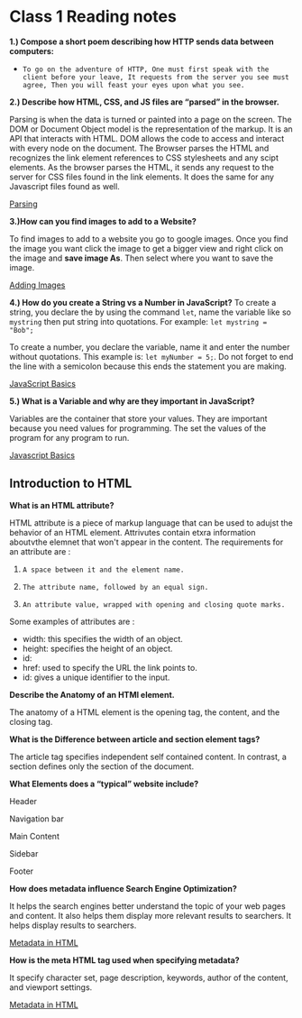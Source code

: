 # Class 1 Reading notes

**1.) Compose a short poem describing how HTTP sends data between computers:**

- `To go on the adventure of HTTP,
One must first speak with the client before your leave,
It requests from the server you see must agree,
Then you will feast your eyes upon what you see.`

**2.) Describe how HTML, CSS, and JS files are “parsed” in the browser.**

Parsing is when the data is turned or painted into a page on the screen. The DOM or Document Object model is the representation of the markup. It is an API that interacts with HTML.
DOM allows the code to access and interact with every node on the document.  The Browser parses the HTML and recognizes the link element references to CSS stylesheets and any scipt elements. As the browser parses the HTML, it sends any request to the server for CSS files found in the link elements. It does the same for any Javascript files found as well.

[Parsing](https://developer.mozilla.org/en-US/docs/Learn/Getting_started_with_the_web/How_the_Web_works)

**3.)How can you find images to add to a Website?**

 To find images to add to a website you go to google images. Once you find the image you want click the image to get a bigger view and right click on the image and **save image As**. Then select where you want to save the image.

[Adding Images](https://developer.mozilla.org/en-US/docs/Learn/Getting_started_with_the_web/What_will_your_website_look_like)

**4.) How do you create a String vs a Number in JavaScript?**
To create a string, you declare the by using the command `let`, name the variable like so `mystring` then put string into quotations. For example: `let mystring = "Bob";`

To create a number, you declare  the variable, name it and enter the number without quotations. This example is: `let myNumber = 5;`. Do not forget to end the line with a semicolon because this ends the statement you are making.

[JavaScript Basics](https://developer.mozilla.org/en-US/docs/Learn/Getting_started_with_the_web/JavaScript_basics)

**5.) What is a Variable and why are they important in JavaScript?**

Variables are the container that store your values. They are important because you need values for programming.  The set the values of the program for any program to run.

[Javascript Basics](https://developer.mozilla.org/en-US/docs/Learn/Getting_started_with_the_web/JavaScript_basics)

## Introduction to HTML

**What is an HTML attribute?**

HTML attribute is a piece of markup language that can be used to adujst the behavior of an HTML element. Attrivutes contain etxra information aboutvthe elemnet that won't appear in the content. The requirements for an attribute are :

1. `A space between it and the element name.`

2. `The attribute name, followed by an equal sign.`

3. `An attribute value, wrapped with opening and closing quote marks.`

Some examples of attributes are :

- width: this specifies the width of an object.
- height: specifies the height of an object.
- id:
- href: used to specify the URL the link points to.
- id: gives a unique identifier to the input.

**Describe the Anatomy of an HTMl element.**

The anatomy of a HTML element is the opening tag, the content, and the closing tag.

**What is the Difference between article and section element tags?**

The article tag specifies independent self contained content. In contrast, a section defines only the section of the document.

**What Elements does a “typical” website include?**

Header

Navigation bar

Main Content

Sidebar

Footer

**How does metadata influence Search Engine Optimization?**

It helps the search engines better understand the topic of your web pages and content. It also helps them display more relevant results to searchers. It helps display results to searchers.

[Metadata in HTML](https://developer.mozilla.org/en-US/docs/Learn/HTML/Introduction_to_HTML/The_head_metadata_in_HTML)

**How is the meta HTML tag used when specifying metadata?**

It specify character set, page description, keywords, author of the content, and viewport settings.

[Metadata in HTML](https://developer.mozilla.org/en-US/docs/Learn/HTML/Introduction_to_HTML/The_head_metadata_in_HTML)